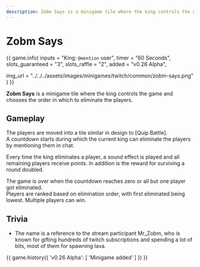 ```yaml
---
description: Zobm Says is a minigame tile where the king controls the game and chooses the order in which to eliminate the players.
---
```


# Zobm Says

{{ game.info(
  inputs           = "King: `@mention` user",
  timer            = "60 Seconds",
  slots_guaranteed = "3",
  slots_raffle     = "2",
  added            = "v0.26 Alpha",
  
  img_url = "../../../assets/images/minigames/twitch/common/zobm-says.png"
) }}

**Zobm Says** is a minigame tile where the king controls the game and chooses the order in which to eliminate the players.

## Gameplay

The players are moved into a tile similar in design to [Quip Battle].  
A countdown starts during which the current king can eliminate the players by mentioning them in chat.

Every time the king eliminates a player, a sound effect is played and all remaining players receive points. In addition is the reward for surviving a round doubled.

The game is over when the countdown reaches zero or all but one player got eliminated.  
Players are ranked based on elimination order, with first eliminated being lowest. Multiple players can win.

## Trivia

- The name is a reference to the stream participant Mr_Zobm, who is known for gifting hundreds of twitch subscriptions and spending a lot of bits, most of them for spawning lava.

{{ game.history({
    'v0.26 Alpha': [
        'Minigame added'
    ]
}) }}
